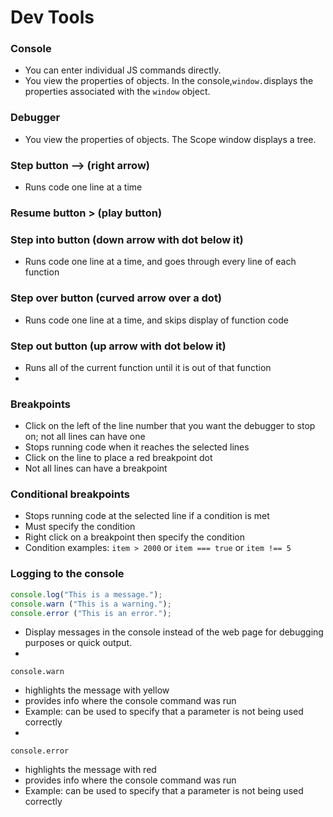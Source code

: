 # Dev Tools

### Console
- You can enter individual JS commands directly.
- You view the properties of objects. In the console,`window.`displays the properties associated with the `window` object.

### Debugger
- You view the properties of objects. The Scope window displays a tree. 

### Step button  --> (right arrow)
- Runs code one line at a time

### Resume button > (play button)


### Step into button (down arrow with dot below it)
- Runs code one line at a time, and goes through every line of each function

### Step over button (curved arrow over a dot)
- Runs code one line at a time, and skips display of function code

### Step out button (up arrow with dot below it)
- Runs all of the current function until it is out of that function
- 
### Breakpoints
- Click on the left of the line number that you want the debugger to stop on; not all lines can have one
- Stops running code when it reaches the selected lines
- Click on the line to place a red breakpoint dot
- Not all lines can have a breakpoint

### Conditional breakpoints
- Stops running code at the selected line if a condition is met
- Must specify the condition
- Right click on a breakpoint then specify the condition
- Condition examples: `item > 2000` or `item === true` or `item !== 5`

### Logging to the console
```javascript
console.log("This is a message.");
console.warn ("This is a warning.");
console.error ("This is an error.");
```
- Display messages in the console instead of the web page for debugging purposes or quick output.
- 
`console.warn`
- highlights the message with yellow
- provides info where the console command was run
- Example: can be used to specify that a parameter is not being used correctly
- 
`console.error`
- highlights the message with red
- provides info where the console command was run
- Example: can be used to specify that a parameter is not being used correctly

